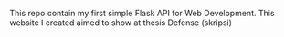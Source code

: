 This repo contain my first simple Flask API for Web Development. This website I created aimed to show at thesis Defense (skripsi)
